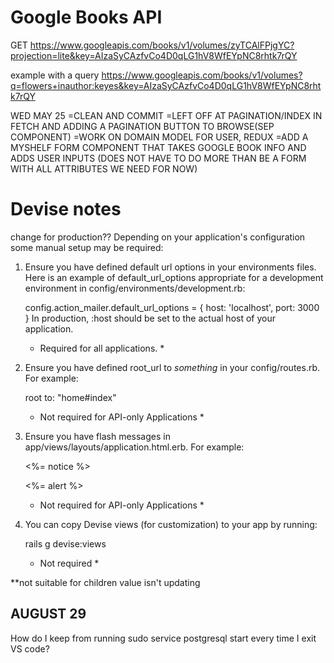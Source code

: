 # Google Books API

GET https://www.googleapis.com/books/v1/volumes/zyTCAlFPjgYC?projection=lite&key=AIzaSyCAzfvCo4D0qLG1hV8WfEYpNC8rhtk7rQY

example with a query
https://www.googleapis.com/books/v1/volumes?q=flowers+inauthor:keyes&key=AIzaSyCAzfvCo4D0qLG1hV8WfEYpNC8rhtk7rQY


WED MAY 25
=CLEAN AND COMMIT
=LEFT OFF AT PAGINATION/INDEX IN FETCH AND ADDING A PAGINATION BUTTON TO BROWSE(SEP COMPONENT)
=WORK ON DOMAIN MODEL FOR USER, REDUX
=ADD A MYSHELF FORM COMPONENT THAT TAKES GOOGLE BOOK INFO AND ADDS USER INPUTS (DOES NOT HAVE TO DO MORE THAN BE A FORM WITH ALL ATTRIBUTES WE NEED FOR NOW)

# Devise notes
change for production??
Depending on your application's configuration some manual setup may be required:

  1. Ensure you have defined default url options in your environments files. Here
     is an example of default_url_options appropriate for a development environment
     in config/environments/development.rb:

       config.action_mailer.default_url_options = { host: 'localhost', port: 3000 }
  In production, :host should be set to the actual host of your application.

     * Required for all applications. *

  2. Ensure you have defined root_url to *something* in your config/routes.rb.
     For example:

       root to: "home#index"
     
     * Not required for API-only Applications *

  3. Ensure you have flash messages in app/views/layouts/application.html.erb.
     For example:

       <p class="notice"><%= notice %></p>
       <p class="alert"><%= alert %></p>

     * Not required for API-only Applications *

  4. You can copy Devise views (for customization) to your app by running:

       rails g devise:views
       
     * Not required *




**not suitable for children value isn't updating

AUGUST 29
------------
How do I keep from running sudo service postgresql start every time I exit VS code?
